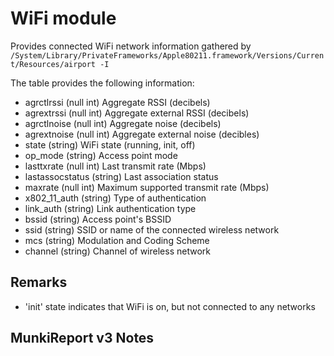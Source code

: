 WiFi module
==============

Provides connected WiFi network information gathered by `/System/Library/PrivateFrameworks/Apple80211.framework/Versions/Current/Resources/airport -I`

The table provides the following information:

* agrctlrssi (null int) Aggregate RSSI (decibels) 
* agrextrssi (null int) Aggregate external RSSI (decibels)
* agrctlnoise (null int) Aggregate noise (decibels)
* agrextnoise (null int) Aggregate external noise (decibles)
* state (string) WiFi state (running, init, off)
* op_mode (string) Access point mode
* lasttxrate (null int) Last transmit rate (Mbps)
* lastassocstatus (string) Last association status
* maxrate (null int) Maximum supported transmit rate (Mbps)
* x802_11_auth (string) Type of authentication
* link_auth (string) Link authentication type
* bssid (string) Access point's BSSID
* ssid (string) SSID or name of the connected wireless network
* mcs (string) Modulation and Coding Scheme
* channel (string) Channel of wireless network

Remarks
---

* 'init' state indicates that WiFi is on, but not connected to any networks

MunkiReport v3 Notes
--------------------

